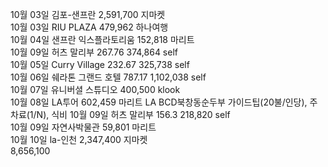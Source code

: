 10월 03일	김포-샌프란		 2,591,700 	지마켓		
10월 03일	RIU PLAZA		 479,962 	하나여행		
10월 04일	샌프란 익스플라토리움		 152,818 	마리트		
10월 09일	허츠 말리부	267.76	 374,864 	self		
10월 05일	Curry Village	232.67	 325,738 	self		
10월 06일	쉐라톤 그랜드 호텔	787.17	 1,102,038 	self		
10월 07일	유니버셜 스튜디오		 400,500 	klook		
10월 08일	LA투어		 602,459 	마리트	LA BCD북창동순두부	가이드팁(20불/인당), 주차료(1/N), 식비
10월 09일	허츠 말리부	156.3	 218,820 	self		
10월 09일	자연사박물관		 59,801 	마리트		
10월 10일	la-인천		 2,347,400 	지마켓		
			 8,656,100 			
